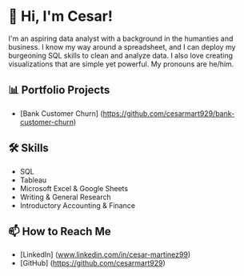 # 👋 Hi, I'm Cesar!

I'm an aspiring data analyst with a background in the humanties and business. I know my way around a spreadsheet, and I can deploy my burgeoning SQL skills to clean and analyze data. I also love creating visualizations that are simple yet powerful. My pronouns are he/him.

## 📊 Portfolio Projects

- [Bank Customer Churn] (https://github.com/cesarmart929/bank-customer-churn)

## 🛠 Skills

- SQL
- Tableau
- Microsoft Excel & Google Sheets
- Writing & General Research
- Introductory Accounting & Finance

## 📫 How to Reach Me

- [LinkedIn] (www.linkedin.com/in/cesar-martinez99)
- [GitHub] (https://github.com/cesarmart929)

<!--
**cesarmart929/cesarmart929** is a ✨ _special_ ✨ repository because its `README.md` (this file) appears on your GitHub profile.

Here are some ideas to get you started:

- 🔭 I’m currently working on ...
- 🌱 I’m currently learning ...
- 👯 I’m looking to collaborate on ...
- 🤔 I’m looking for help with ...
- 💬 Ask me about ...
- 📫 How to reach me: ...
- 😄 Pronouns: ...
- ⚡ Fun fact: ...
-->
